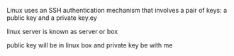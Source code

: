 Linux uses an SSH authentication mechanism that involves a pair of keys: a public key and a private key.ey

linux server is known as server or box

public key will be in linux box and private key be with me
